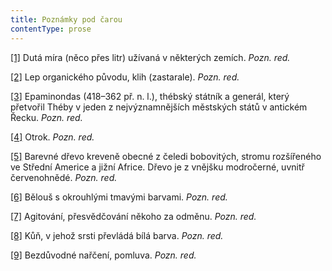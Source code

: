 ```yaml
---
title: Poznámky pod čarou
contentType: prose
---
```


[\[1\]](./resources/undefined) Dutá míra (něco přes litr) užívaná v některých zemích. _Pozn. red._

[\[2\]](./resources/undefined) Lep organického původu, klih (zastarale). _Pozn. red._

[\[3\]](./resources/undefined) Epaminondas (418–362 př. n. l.), thébský státník a generál, který přetvořil Théby v jeden z nejvýznamnějších městských států v antickém Řecku. _Pozn. red._

[\[4\]](./resources/undefined) Otrok. _Pozn. red._

[\[5\]](./resources/undefined) Barevné dřevo kreveně obecné z čeledi bobovitých, stromu rozšířeného ve Střední Americe a jižní Africe. Dřevo je z vnějšku modročerné, uvnitř červenohnědé. _Pozn. red._

[\[6\]](./resources/undefined) Bělouš s okrouhlými tmavými barvami. _Pozn. red._

[\[7\]](./resources/undefined) Agitování, přesvědčování někoho za odměnu. _Pozn. red._

[\[8\]](./resources/undefined) Kůň, v jehož srsti převládá bílá barva. _Pozn. red._

[\[9\]](./resources/undefined) Bezdůvodné nařčení, pomluva. _Pozn. red._
